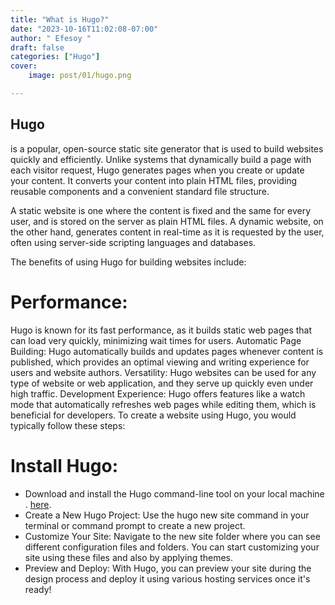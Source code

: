 ```yaml
---
title: "What is Hugo?"
date: "2023-10-16T11:02:08-07:00"
author: " Efesoy "
draft: false
categories: ["Hugo"]
cover:
    image: post/01/hugo.png

---
```


## Hugo 
is a popular,  open-source static site generator that is used to build websites quickly and efficiently. Unlike systems that dynamically build a page with each visitor request, Hugo generates pages when you create or update your content. It converts your content into plain HTML files, providing reusable components and a convenient standard file structure​​​​​​.

A static website is one where the content is fixed and the same for every user, and is stored on the server as plain HTML files. A dynamic website, on the other hand, generates content in real-time as it is requested by the user, often using server-side scripting languages and databases.

The benefits of using Hugo for building websites include:

# Performance: 
Hugo is known for its fast performance, as it builds static web pages that can load very quickly, minimizing wait times for users​​​​.
Automatic Page Building: Hugo automatically builds and updates pages whenever content is published, which provides an optimal viewing and writing experience for users and website authors​​.
Versatility: Hugo websites can be used for any type of website or web application, and they serve up quickly even under high traffic​​.
Development Experience: Hugo offers features like a watch mode that automatically refreshes web pages while editing them, which is beneficial for developers​​.
To create a website using Hugo, you would typically follow these steps:

# Install Hugo: 
- Download and install the Hugo command-line tool on your local machine​​​​. [here](https://gohugo.io/installation/).
- Create a New Hugo Project: Use the hugo new site command in your terminal or command prompt to create a new project​​.
- Customize Your Site: Navigate to the new site folder where you can see different configuration files and folders. You can start customizing your site using these files and also by applying themes​​.
- Preview and Deploy: With Hugo, you can preview your site during the design process and deploy it using various hosting services once it's ready​​!